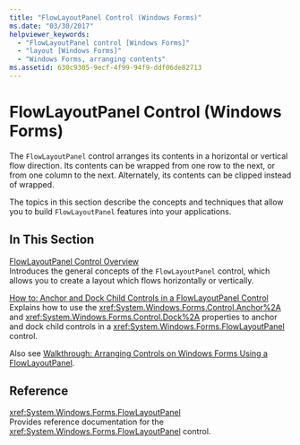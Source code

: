 ```yaml
---
title: "FlowLayoutPanel Control (Windows Forms)"
ms.date: "03/30/2017"
helpviewer_keywords: 
  - "FlowLayoutPanel control [Windows Forms]"
  - "layout [Windows Forms]"
  - "Windows Forms, arranging contents"
ms.assetid: 630c9305-9ecf-4f99-94f9-ddf06de82713
---
```

# FlowLayoutPanel Control (Windows Forms)
The `FlowLayoutPanel` control arranges its contents in a horizontal or vertical flow direction. Its contents can be wrapped from one row to the next, or from one column to the next. Alternately, its contents can be clipped instead of wrapped.  
  
 The topics in this section describe the concepts and techniques that allow you to build `FlowLayoutPanel` features into your applications.  
  
## In This Section  
 [FlowLayoutPanel Control Overview](flowlayoutpanel-control-overview.md)  
 Introduces the general concepts of the `FlowLayoutPanel` control, which allows you to create a layout which flows horizontally or vertically.  
  
 [How to: Anchor and Dock Child Controls in a FlowLayoutPanel Control](how-to-anchor-and-dock-child-controls-in-a-flowlayoutpanel-control.md)  
 Explains how to use the <xref:System.Windows.Forms.Control.Anchor%2A> and <xref:System.Windows.Forms.Control.Dock%2A> properties to anchor and dock child controls in a <xref:System.Windows.Forms.FlowLayoutPanel> control.  
  
 Also see [Walkthrough: Arranging Controls on Windows Forms Using a FlowLayoutPanel](walkthrough-arranging-controls-on-windows-forms-using-a-flowlayoutpanel.md).  
  
## Reference  
 <xref:System.Windows.Forms.FlowLayoutPanel>  
 Provides reference documentation for the <xref:System.Windows.Forms.FlowLayoutPanel> control.
